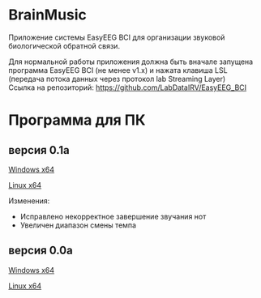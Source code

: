 # BrainMusic
Приложение системы EasуEEG BCI для организации звуковой биологической обратной связи. 

Для нормальной работы приложения должна быть вначале запущена программа EasyEEG BCI (не менее v1.x) и нажата клавиша LSL (передача потока данных через протокол lab Streaming Layer)  
Ссылка на репозиторий: https://github.com/LabDataIRV/EasyEEG_BCI

# Программа для ПК

## версия 0.1a

[Windows x64](https://www.dropbox.com/scl/fi/qhuf526jjl4kp5in98nmx/LDBrainMusic_01a_win64.zip?rlkey=feqgm657nvbcapxakmq0vvxif&dl=0)

[Linux x64](https://www.dropbox.com/scl/fi/lnto3oj1622erzfvzftqq/LDBrainMusic_01a_linux64.zip?rlkey=ohduxwbpconjdq7brbe0mbseh&dl=0)

Изменения:
- Исправлено некорректное завершение звучания нот
- Увеличен диапазон смены темпа

## версия 0.0a

[Windows x64](https://www.dropbox.com/scl/fi/qk5soxhhmsfayckkh1xep/LDBrainMusic_00a_win64.zip?rlkey=veqam5aou02fpqfaivjtil4l5&dl=0)

[Linux x64](https://www.dropbox.com/scl/fi/koarhh5lr330rbcu38tkp/LDBrainMusic_00a_linux64.zip?rlkey=ehpb3uh0fpo9foce6tb0uls9n&dl=0)
